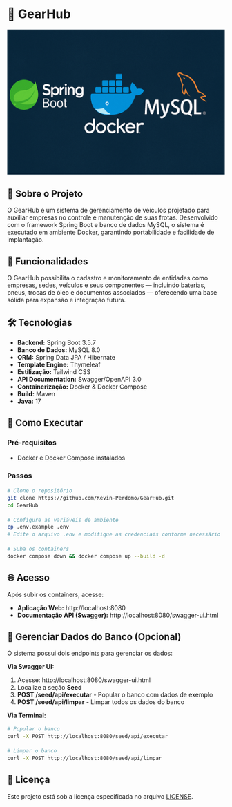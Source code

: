 # 🚗 GearHub

![GearHub](src/main/resources/static/images/dev_web.png)

## 📖 Sobre o Projeto

O GearHub é um sistema de gerenciamento de veículos projetado para auxiliar empresas no controle e manutenção de suas frotas. Desenvolvido com o framework Spring Boot e banco de dados MySQL, o sistema é executado em ambiente Docker, garantindo portabilidade e facilidade de implantação.

## 🎯 Funcionalidades

O GearHub possibilita o cadastro e monitoramento de entidades como empresas, sedes, veículos e seus componentes — incluindo baterias, pneus, trocas de óleo e documentos associados — oferecendo uma base sólida para expansão e integração futura.

## 🛠️ Tecnologias

- **Backend:** Spring Boot 3.5.7
- **Banco de Dados:** MySQL 8.0
- **ORM:** Spring Data JPA / Hibernate
- **Template Engine:** Thymeleaf
- **Estilização:** Tailwind CSS
- **API Documentation:** Swagger/OpenAPI 3.0
- **Containerização:** Docker & Docker Compose
- **Build:** Maven
- **Java:** 17

## 🚀 Como Executar

### Pré-requisitos

- Docker e Docker Compose instalados

### Passos

```bash
# Clone o repositório
git clone https://github.com/Kevin-Perdomo/GearHub.git
cd GearHub

# Configure as variáveis de ambiente
cp .env.example .env
# Edite o arquivo .env e modifique as credenciais conforme necessário

# Suba os containers
docker compose down && docker compose up --build -d
```

## 🌐 Acesso

Após subir os containers, acesse:

- **Aplicação Web:** http://localhost:8080
- **Documentação API (Swagger):** http://localhost:8080/swagger-ui.html

## 🌱 Gerenciar Dados do Banco (Opcional)

O sistema possui dois endpoints para gerenciar os dados:

**Via Swagger UI:**
1. Acesse: http://localhost:8080/swagger-ui.html
2. Localize a seção **Seed**
3. **POST /seed/api/executar** - Popular o banco com dados de exemplo
4. **POST /seed/api/limpar** - Limpar todos os dados do banco

**Via Terminal:**
```bash
# Popular o banco
curl -X POST http://localhost:8080/seed/api/executar

# Limpar o banco
curl -X POST http://localhost:8080/seed/api/limpar
```

## 📄 Licença

Este projeto está sob a licença especificada no arquivo [LICENSE](LICENSE).
